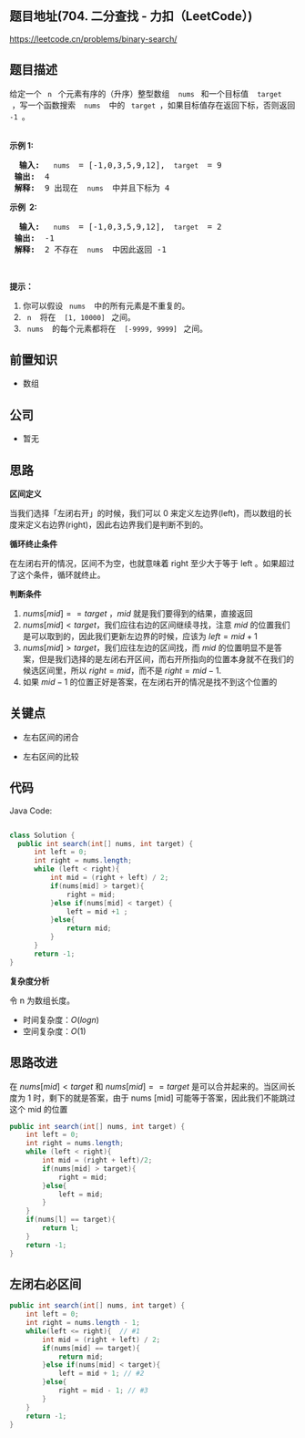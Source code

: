 ## 题目地址(704. 二分查找 - 力扣（LeetCode）)

https://leetcode.cn/problems/binary-search/

## 题目描述
<p> 给定一个 <code> n </code> 个元素有序的（升序）整型数组&nbsp; <code> nums </code> 和一个目标值&nbsp; <code> target </code> &nbsp;，写一个函数搜索&nbsp; <code> nums </code>&nbsp; 中的 <code> target </code>，如果目标值存在返回下标，否则返回 <code>-1 </code>。</p>

<p> <br>
<strong> 示例 1: </strong> </p>

<pre> <strong> 输入: </strong> <code> nums </code> = [-1,0,3,5,9,12], <code> target </code> = 9
<strong> 输出: </strong> 4
<strong> 解释: </strong> 9 出现在 <code> nums </code> 中并且下标为 4
</pre>

<p> <strong> 示例&nbsp; 2: </strong> </p>

<pre> <strong> 输入: </strong> <code> nums </code> = [-1,0,3,5,9,12], <code> target </code> = 2
<strong> 输出: </strong> -1
<strong> 解释: </strong> 2 不存在 <code> nums </code> 中因此返回 -1
</pre>

<p>&nbsp; </p>

<p> <strong> 提示：</strong> </p>

<ol>
	<li> 你可以假设 <code> nums </code>&nbsp; 中的所有元素是不重复的。</li>
	<li> <code> n </code>&nbsp; 将在&nbsp; <code> [1, 10000] </code> 之间。</li>
	<li> <code> nums </code>&nbsp; 的每个元素都将在&nbsp; <code> [-9999, 9999] </code> 之间。</li>
</ol>


## 前置知识

- 数组

## 公司

- 暂无

## 思路

**区间定义**

当我们选择「左闭右开」的时候，我们可以 0 来定义左边界(left)，而以数组的长度来定义右边界(right)，因此右边界我们是判断不到的。

**循环终止条件**

在左闭右开的情况，区间不为空，也就意味着 right 至少大于等于 left 。如果超过了这个条件，循环就终止。

**判断条件**

1. $nums[mid] == target$ ，$mid$ 就是我们要得到的结果，直接返回
2. $nums[mid] < target$，我们应往右边的区间继续寻找，注意 $mid$ 的位置我们是可以取到的，因此我们更新左边界的时候，应该为 $left = mid +1$
3. $nums[mid] > target$，我们应往左边的区间找，而 $mid$ 的位置明显不是答案，但是我们选择的是左闭右开区间，而右开所指向的位置本身就不在我们的候选区间里，所以 $right = mid$，而不是 $right = mid -1$.
4. 如果 $mid - 1$ 的位置正好是答案，在左闭右开的情况是找不到这个位置的

## 关键点

- 左右区间的闭合

- 左右区间的比较

## 代码

Java Code:

```java

class Solution {
  public int search(int[] nums, int target) {
      int left = 0;
      int right = nums.length;
      while (left < right){
          int mid = (right + left) / 2;
          if(nums[mid] > target){
              right = mid;
          }else if(nums[mid] < target) {
              left = mid +1 ;
          }else{
              return mid;
          }
      }
      return -1;
}

```

**复杂度分析**

令 n 为数组长度。

- 时间复杂度：$O(logn)$
- 空间复杂度：$O(1)$


## 思路改进

在 $nums[mid] < target$ 和 $nums[mid] == target$ 是可以合并起来的。当区间长度为 1 时，剩下的就是答案，由于 nums [mid] 可能等于答案，因此我们不能跳过这个 mid 的位置

```java
public int search(int[] nums, int target) {
    int left = 0;
    int right = nums.length;
    while (left < right){
        int mid = (right + left)/2;
        if(nums[mid] > target){
            right = mid;
        }else{
            left = mid;
        }
    }
    if(nums[l] == target){
        return l;
    }
    return -1;
}
```

## 左闭右必区间

```java
public int search(int[] nums, int target) {
    int left = 0;
    int right = nums.length - 1;
    while(left <= right){  // #1
        int mid = (right + left) / 2;
        if(nums[mid] == target){
            return mid;
        }else if(nums[mid] < target){
            left = mid + 1; // #2
        }else{
            right = mid - 1; // #3
        }
    }
    return -1;
}
```